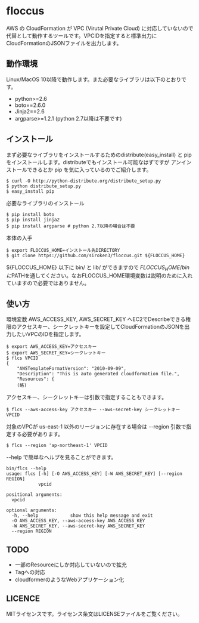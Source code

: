 # floccus

AWS の CloudFormation が VPC (Virutal Private Cloud) に対応していないので代替として動作するツールです。VPCIDを指定すると標準出力にCloudFormationのJSONファイルを出力します。

## 動作環境
Linux/MacOS 10以降で動作します。また必要なライブラリは以下のとおりです。

* python>=2.6
* boto==2.6.0
* Jinja2==2.6
* argparse>=1.2.1 (python 2.7以降は不要です)

## インストール

まず必要なライブラリをインストールするためのdistribute(easy_install) と pipをインストールします。distributeでもインストール可能なはずですが アンインストールできるとか pip を気に入っているのでご紹介します。

    $ curl -O http://python-distribute.org/distribute_setup.py
    $ python distribute_setup.py
    $ easy_install pip

必要なライブラリのインストール

    $ pip install boto
    $ pip install jinja2
    $ pip install argparse # python 2.7以降の場合は不要

本体の入手

    $ export FLOCCUS_HOME=インストール先DIRECTORY
    $ git clone https://github.com/siroken3/floccus.git ${FLOCCUS_HOME}

${FLOCCUS_HOME} 以下に bin/ と lib/ ができますので ${FLOCCUS_HOME}/bin に$PATHを通してください。なおFLOCCUS_HOME環境変数は説明のために入れていますので必要ではありません。

## 使い方

環境変数 AWS_ACCESS_KEY, AWS_SECRET_KEY へEC2でDescribeできる権限のアクセスキー、シークレットキーを設定してCloudFormationのJSONを出力したいVPCのIDを指定します。

    $ export AWS_ACCESS_KEY=アクセスキー
    $ export AWS_SECRET_KEY=シークレットキー
    $ flcs VPCID
    {
        "AWSTemplateFormatVersion": "2010-09-09",
        "Description": "This is auto generated cloudformation file.",
        "Resources": {
        (略)

アクセスキー、シークレットキーは引数で指定することもできます。

    $ flcs --aws-access-key アクセスキー --aws-secret-key シークレットキー VPCID

対象のVPCが us-east-1 以外のリージョンに存在する場合は --region 引数で指定する必要があります。

    $ flcs --region 'ap-northeast-1' VPCID

--help で簡単なヘルプを見ることができます。

    bin/flcs --help
    usage: flcs [-h] [-O AWS_ACCESS_KEY] [-W AWS_SECRET_KEY] [--region REGION]
                vpcid
    
    positional arguments:
      vpcid
    
    optional arguments:
      -h, --help            show this help message and exit
      -O AWS_ACCESS_KEY, --aws-access-key AWS_ACCESS_KEY
      -W AWS_SECRET_KEY, --aws-secret-key AWS_SECRET_KEY
      --region REGION

## TODO
* 一部のResourceにしか対応していないので拡充
* Tagへの対応
* cloudformerのようなWebアプリケーション化

## LICENCE
MITライセンスです。ライセンス条文はLICENSEファイルをご覧ください。
